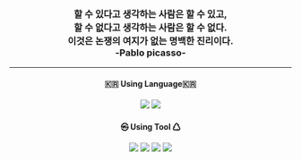 <h3 style="bold", align="center">
 할 수 있다고 생각하는 사람은 할 수 있고,</br>
 할 수 없다고 생각하는 사람은 할 수 없다.</br>
 이것은 논쟁의 여지가 없는 명백한 진리이다.</br>
          -Pablo picasso- </p>
              
---


<h4 align="center">🇰🇷 Using Language🇰🇷 </h3>

<p align="center">
 <target="_blank"><img src="https://img.shields.io/badge/JavaScript-F7DF1E?style=flat-square&logo=JavaScript&logoColor=white"/>
  <target="_blank"><img src="https://img.shields.io/badge/Dart-0175C2?style=flat-square&logo=Dart&logoColor=white"/>
</p>

<h4 align="center">㉿ Using Tool ♺</h3>
  <p align="center">
   <target="_blank"><img src="https://img.shields.io/badge/Git-F05032?style=flat-square&logo=Git&logoColor=white"/>
   <target="_blank"><img src="https://img.shields.io/badge/Notion-000000?style=flat-square&logo=Notion&logoColor=white"/>
   <target="_blank"><img src="https://img.shields.io/badge/React-61DAFB?style=flat-square&logo=React&logoColor=white"/>
       <target="_blank"><img src="https://img.shields.io/badge/Flutter-02569B?style=flat-square&logo=Flutter&logoColor=white"/>
        
  </p>
